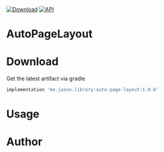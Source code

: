 [![Download](https://img.shields.io/badge/Download-AutoPageLayout-brightgreen.svg?style=flat)](https://bintray.com/jasonlian/maven/auto-page-layout/1.0.0)
[![API](https://img.shields.io/badge/API-16%2B-brightgreen.svg?style=flat)](https://android-arsenal.com/api?level=16)

# AutoPageLayout



# Download

Get the latest artifact via gradle
```groovy
implementation 'me.jason.library:auto-page-layout:1.0.0'
```

# Usage



# Author
